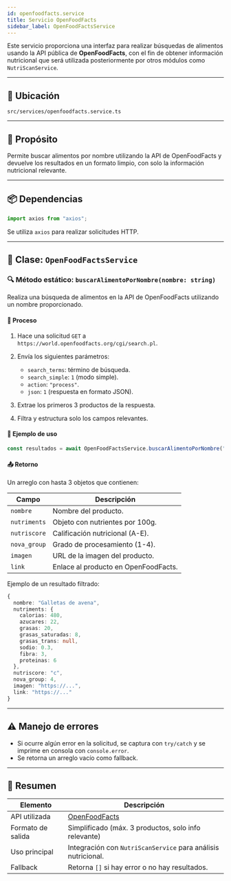 ```yaml
---
id: openfoodfacts.service
title: Servicio OpenFoodFacts
sidebar_label: OpenFoodFactsService
---
```


Este servicio proporciona una interfaz para realizar búsquedas de alimentos usando la API pública de **OpenFoodFacts**, con el fin de obtener información nutricional que será utilizada posteriormente por otros módulos como `NutriScanService`.

---

## 📌 Ubicación

`src/services/openfoodfacts.service.ts`

---

## 🎯 Propósito

Permite buscar alimentos por nombre utilizando la API de OpenFoodFacts y devuelve los resultados en un formato limpio, con solo la información nutricional relevante.

---

## 📦 Dependencias

```ts
import axios from "axios";
````

Se utiliza `axios` para realizar solicitudes HTTP.

---

## 🔧 Clase: `OpenFoodFactsService`

### 🔍 Método estático: `buscarAlimentoPorNombre(nombre: string)`

Realiza una búsqueda de alimentos en la API de OpenFoodFacts utilizando un nombre proporcionado.

#### 🚀 Proceso

1. Hace una solicitud `GET` a `https://world.openfoodfacts.org/cgi/search.pl`.
2. Envía los siguientes parámetros:

   * `search_terms`: término de búsqueda.
   * `search_simple`: `1` (modo simple).
   * `action`: `"process"`.
   * `json`: `1` (respuesta en formato JSON).
3. Extrae los primeros 3 productos de la respuesta.
4. Filtra y estructura solo los campos relevantes.

#### 🧪 Ejemplo de uso

```ts
const resultados = await OpenFoodFactsService.buscarAlimentoPorNombre("galletas");
```

#### 📤 Retorno

Un arreglo con hasta 3 objetos que contienen:

| Campo        | Descripción                          |
| ------------ | ------------------------------------ |
| `nombre`     | Nombre del producto.                 |
| `nutriments` | Objeto con nutrientes por 100g.      |
| `nutriscore` | Calificación nutricional (A-E).      |
| `nova_group` | Grado de procesamiento (1-4).        |
| `imagen`     | URL de la imagen del producto.       |
| `link`       | Enlace al producto en OpenFoodFacts. |

Ejemplo de un resultado filtrado:

```ts
{
  nombre: "Galletas de avena",
  nutriments: {
    calorias: 480,
    azucares: 22,
    grasas: 20,
    grasas_saturadas: 8,
    grasas_trans: null,
    sodio: 0.3,
    fibra: 3,
    proteinas: 6
  },
  nutriscore: "c",
  nova_group: 4,
  imagen: "https://...",
  link: "https://..."
}
```

---

## ⚠️ Manejo de errores

* Si ocurre algún error en la solicitud, se captura con `try/catch` y se imprime en consola con `console.error`.
* Se retorna un arreglo vacío como fallback.

---

## 🧾 Resumen

| Elemento          | Descripción                                                   |
| ----------------- | ------------------------------------------------------------- |
| API utilizada     | [OpenFoodFacts](https://world.openfoodfacts.org)              |
| Formato de salida | Simplificado (máx. 3 productos, solo info relevante)          |
| Uso principal     | Integración con `NutriScanService` para análisis nutricional. |
| Fallback          | Retorna `[]` si hay error o no hay resultados.                |



